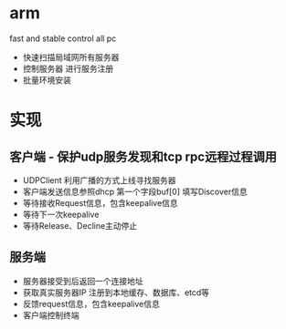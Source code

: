 # arm
fast and stable control all pc
* 快速扫描局域网所有服务器
* 控制服务器 进行服务注册
* 批量环境安装

# 实现
## 客户端 - 保护udp服务发现和tcp rpc远程过程调用
* UDPClient 利用广播的方式上线寻找服务器
* 客户端发送信息参照dhcp 第一个字段buf[0] 填写Discover信息
* 等待接收Request信息，包含keepalive信息
* 等待下一次keepalive
* 等待Release、Decline主动停止
## 服务端
* 服务器接受到后返回一个连接地址
* 获取真实服务器IP 注册到本地缓存、数据库、etcd等
* 反馈request信息，包含keepalive信息
* 客户端控制终端